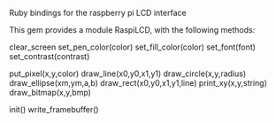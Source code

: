 Ruby bindings for the raspberry pi LCD interface

This gem provides a module RaspiLCD, with the following methods:

 clear_screen
 set_pen_color(color)
 set_fill_color(color)
 set_font(font)
 set_contrast(contrast)

 put_pixel(x,y,color)
 draw_line(x0,y0,x1,y1)
 draw_circle(x,y,radius)
 draw_ellipse(xm,ym,a,b)
 draw_rect(x0,y0,x1,y1,line)
 print_xy(x,y,string)
 draw_bitmap(x,y,bmp)

 init()
 write_framebuffer()

